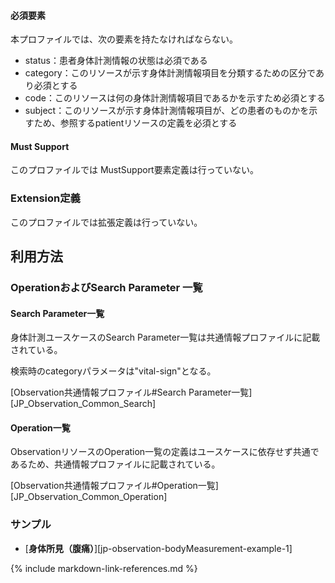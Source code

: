 #### 必須要素
本プロファイルでは、次の要素を持たなければならない。

- status：患者身体計測情報の状態は必須である
- category：このリソースが示す身体計測情報項目を分類するための区分であり必須とする
- code：このリソースは何の身体計測情報項目であるかを示すため必須とする
- subject：このリソースが示す身体計測情報項目が、どの患者のものかを示すため、参照するpatientリソースの定義を必須とする

#### Must Support
このプロファイルでは MustSupport要素定義は行っていない。

### Extension定義
このプロファイルでは拡張定義は行っていない。


## 利用方法

### OperationおよびSearch Parameter 一覧

#### Search Parameter一覧

身体計測ユースケースのSearch Parameter一覧は共通情報プロファイルに記載されている。

検索時のcategoryパラメータは"vital-sign"となる。

[Observation共通情報プロファイル#Search Parameter一覧][JP_Observation_Common_Search]

#### Operation一覧

ObservationリソースのOperation一覧の定義はユースケースに依存せず共通であるため、共通情報プロファイルに記載されている。

[Observation共通情報プロファイル#Operation一覧][JP_Observation_Common_Operation]

### サンプル

* [**身体所見（腹痛）**][jp-observation-bodyMeasurement-example-1]

{% include markdown-link-references.md %}